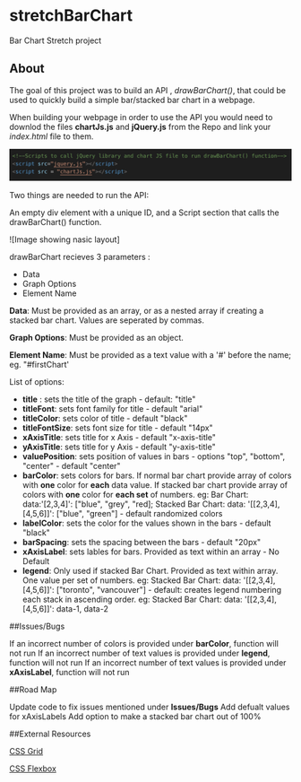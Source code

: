# stretchBarChart
Bar Chart Stretch project

## About
The goal of this project was to build an API , *drawBarChart()*, that could be used to quickly build a simple bar/stacked bar chart in a webpage. 

When building your webpage in order to use the API you would need to downlod the files **chartJs.js** and
**jQuery.js** from the Repo and link your *index.html* file to them.

![Image of .js linking](https://github.com/nikitasheremet/stretchBarChart/blob/master/link-example.png)

Two things are needed to run the API: 

An empty div element with a unique ID, and a Script section that calls the drawBarChart() function. 

![Image showing nasic layout]

drawBarChart recieves 3 parameters :
- Data
- Graph Options
- Element Name

**Data**: 
  Must be provided as an array, or as a nested array if creating a stacked bar chart.
  Values are seperated by commas. 

**Graph Options**: 
  Must be provided as an object.
  
**Element Name**:
  Must be provided as a text value with a '#' before the name; eg. "#firstChart'

List of options:

- **title** : sets the title of the graph - default: "title"
- **titleFont**: sets font family for title - default "arial"
- **titleColor**: sets color of title - default "black"
- **titleFontSize**: sets font size for title - default "14px"
- **xAxisTitle**: sets title for x Axis - default "x-axis-title"
- **yAxisTitle**: sets title for y Axis - default "y-axis-title"
- **valuePosition**: sets position of values in bars - options "top", "bottom", "center" - default "center"
- **barColor**: sets colors for bars. If normal bar chart provide array of colors with **one** color for **each** data value. If stacked bar chart provide array of colors with **one** color for **each set** of numbers. eg: Bar Chart: data:'[2,3,4]': ["blue", "grey", "red]; Stacked Bar Chart: data: '[[2,3,4],[4,5,6]]': ["blue", "green"] - default randomized colors
- **labelColor**: sets the color for the values shown in the bars - default "black"
- **barSpacing**: sets the spacing between the bars - default "20px"
- **xAxisLabel**: sets lables for bars. Provided as text within an array - No Default
- **legend**: Only used if stacked Bar Chart. Provided as text within array. One value per set of numbers. eg: Stacked Bar Chart: data: '[[2,3,4],[4,5,6]]': ["toronto", "vancouver"] - default: creates legend numbering each stack in ascending order. eg: Stacked Bar Chart: data: '[[2,3,4],[4,5,6]]': data-1, data-2

##Issues/Bugs

If an incorrect number of colors is provided under **barColor**, function will not run
If an incorrect number of text values is provided under **legend**, function will not run
If an incorrect number of text values is provided under **xAxisLabel**, function will not run

##Road Map

Update code to fix issues mentioned under **Issues/Bugs**
Add defualt values for xAxisLabels
Add option to make a stacked bar chart out of 100%

##External Resources

[CSS Grid](https://css-tricks.com/snippets/css/complete-guide-grid/)

[CSS Flexbox](https://css-tricks.com/snippets/css/a-guide-to-flexbox/)



